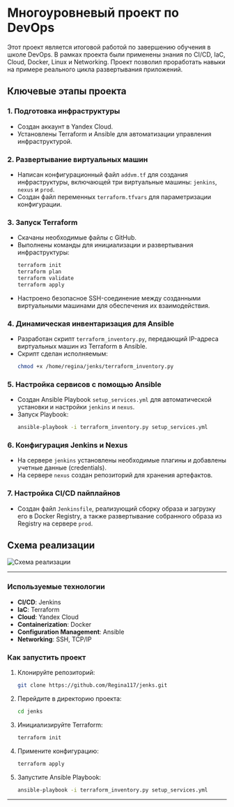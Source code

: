 # Многоуровневый проект по DevOps

Этот проект является итоговой работой по завершению обучения в школе DevOps. В рамках проекта были применены знания по CI/CD, IaC, Cloud, Docker, Linux и Networking. Проект позволил проработать навыки на примере реального цикла развертывания приложений.

## Ключевые этапы проекта

### 1. Подготовка инфраструктуры
- Создан аккаунт в Yandex Cloud.
- Установлены Terraform и Ansible для автоматизации управления инфраструктурой.

### 2. Развертывание виртуальных машин
- Написан конфигурационный файл `addvm.tf` для создания инфраструктуры, включающей три виртуальные машины: `jenkins`, `nexus` и `prod`.
- Создан файл переменных `terraform.tfvars` для параметризации конфигурации.

### 3. Запуск Terraform
- Скачаны необходимые файлы с GitHub.
- Выполнены команды для инициализации и развертывания инфраструктуры:
  ```bash
  terraform init
  terraform plan
  terraform validate
  terraform apply
  ```
- Настроено безопасное SSH-соединение между созданными виртуальными машинами для обеспечения их взаимодействия.

### 4. Динамическая инвентаризация для Ansible
- Разработан скрипт `terraform_inventory.py`, передающий IP-адреса виртуальных машин из Terraform в Ansible.
- Скрипт сделан исполняемым:
  ```bash
  chmod +x /home/regina/jenks/terraform_inventory.py
  ```

### 5. Настройка сервисов с помощью Ansible
- Создан Ansible Playbook `setup_services.yml` для автоматической установки и настройки `jenkins` и `nexus`.
- Запуск Playbook:
  ```bash
  ansible-playbook -i terraform_inventory.py setup_services.yml
  ```

### 6. Конфигурация Jenkins и Nexus
- На сервере `jenkins` установлены необходимые плагины и добавлены учетные данные (credentials).
- На сервере `nexus` создан репозиторий для хранения артефактов.

### 7. Настройка CI/CD пайплайнов
- Создан файл `Jenkinsfile`, реализующий сборку образа и загрузку его в Docker Registry, а также развертывание собранного образа из Registry на сервере `prod`.

## Схема реализации

![Схема реализации](https://github.com/Regina117/jenks/wiki)  

---

### Используемые технологии
- **CI/CD**: Jenkins
- **IaC**: Terraform
- **Cloud**: Yandex Cloud
- **Containerization**: Docker
- **Configuration Management**: Ansible
- **Networking**: SSH, TCP/IP

### Как запустить проект
1. Клонируйте репозиторий:
   ```bash
   git clone https://github.com/Regina117/jenks.git
   ```
2. Перейдите в директорию проекта:
   ```bash
   cd jenks
   ```
3. Инициализируйте Terraform:
   ```bash
   terraform init
   ```
4. Примените конфигурацию:
   ```bash
   terraform apply
   ```
5. Запустите Ansible Playbook:
   ```bash
   ansible-playbook -i terraform_inventory.py setup_services.yml
   ```

---




